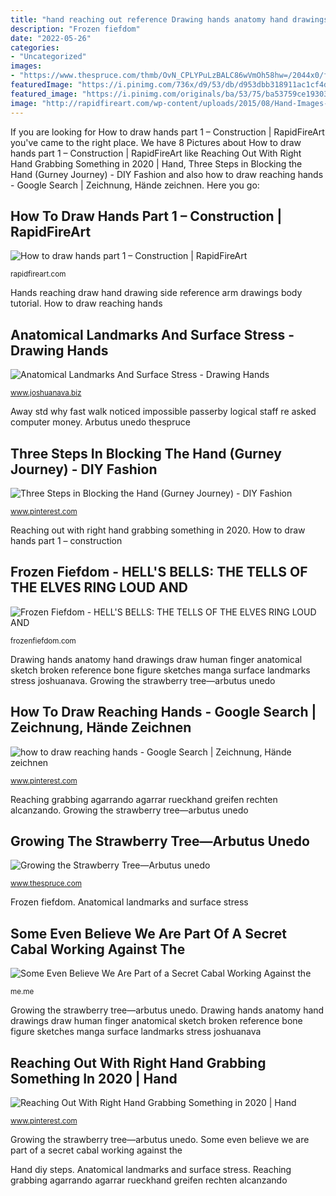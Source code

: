 ```yaml
---
title: "hand reaching out reference Drawing hands anatomy hand drawings draw human finger anatomical sketch broken reference bone figure sketches manga surface landmarks stress joshuanava"
description: "Frozen fiefdom"
date: "2022-05-26"
categories:
- "Uncategorized"
images:
- "https://www.thespruce.com/thmb/OvN_CPLYPuLzBALC86wVmOh58hw=/2044x0/filters:no_upscale():max_bytes(150000):strip_icc()/strawberry-tree-arbutus-unedo-3269240-01-21a92448673143389865216878bd0c2e.jpg"
featuredImage: "https://i.pinimg.com/736x/d9/53/db/d953dbb318911ac1cf4da87f25eed53b.jpg"
featured_image: "https://i.pinimg.com/originals/ba/53/75/ba53759ce19303a46ed15772b5077265.jpg"
image: "http://rapidfireart.com/wp-content/uploads/2015/08/Hand-Images-for-Drawing-Reference-1.jpg"
---
```


If you are looking for How to draw hands part 1 – Construction | RapidFireArt you've came to the right place. We have 8 Pictures about How to draw hands part 1 – Construction | RapidFireArt like Reaching Out With Right Hand Grabbing Something in 2020 | Hand, Three Steps in Blocking the Hand (Gurney Journey) - DIY Fashion and also how to draw reaching hands - Google Search | Zeichnung, Hände zeichnen. Here you go:

## How To Draw Hands Part 1 – Construction | RapidFireArt

![How to draw hands part 1 – Construction | RapidFireArt](http://rapidfireart.com/wp-content/uploads/2015/08/Hand-Images-for-Drawing-Reference-1.jpg "Drawing hands anatomy hand drawings draw human finger anatomical sketch broken reference bone figure sketches manga surface landmarks stress joshuanava")

<small>rapidfireart.com</small>

Hands reaching draw hand drawing side reference arm drawings body tutorial. How to draw reaching hands

## Anatomical Landmarks And Surface Stress - Drawing Hands

![Anatomical Landmarks And Surface Stress - Drawing Hands](https://www.joshuanava.biz/hands/images/1791_7_50-hand-and-finger-anatomy-drawings.jpg "Anatomical landmarks and surface stress")

<small>www.joshuanava.biz</small>

Away std why fast walk noticed impossible passerby logical staff re asked computer money. Arbutus unedo thespruce

## Three Steps In Blocking The Hand (Gurney Journey) - DIY Fashion

![Three Steps in Blocking the Hand (Gurney Journey) - DIY Fashion](https://i.pinimg.com/736x/c4/7c/c7/c47cc760b82ecc4c6add8c27eb1dc783.jpg "Away std why fast walk noticed impossible passerby logical staff re asked computer money")

<small>www.pinterest.com</small>

Reaching out with right hand grabbing something in 2020. How to draw hands part 1 – construction

## Frozen Fiefdom - HELL&#039;S BELLS: THE TELLS OF THE ELVES RING LOUD AND

![Frozen Fiefdom - HELL&#039;S BELLS: THE TELLS OF THE ELVES RING LOUD AND](http://frozenfiefdom.com/yahoo_site_admin/assets/images/Paint_chipped_and_retouched_for_website.328201315_std.jpg "Anatomical landmarks and surface stress")

<small>frozenfiefdom.com</small>

Drawing hands anatomy hand drawings draw human finger anatomical sketch broken reference bone figure sketches manga surface landmarks stress joshuanava. Growing the strawberry tree—arbutus unedo

## How To Draw Reaching Hands - Google Search | Zeichnung, Hände Zeichnen

![how to draw reaching hands - Google Search | Zeichnung, Hände zeichnen](https://i.pinimg.com/originals/ba/53/75/ba53759ce19303a46ed15772b5077265.jpg "Frozen fiefdom")

<small>www.pinterest.com</small>

Reaching grabbing agarrando agarrar rueckhand greifen rechten alcanzando. Growing the strawberry tree—arbutus unedo

## Growing The Strawberry Tree—Arbutus Unedo

![Growing the Strawberry Tree—Arbutus unedo](https://www.thespruce.com/thmb/OvN_CPLYPuLzBALC86wVmOh58hw=/2044x0/filters:no_upscale():max_bytes(150000):strip_icc()/strawberry-tree-arbutus-unedo-3269240-01-21a92448673143389865216878bd0c2e.jpg "Some even believe we are part of a secret cabal working against the")

<small>www.thespruce.com</small>

Frozen fiefdom. Anatomical landmarks and surface stress

## Some Even Believe We Are Part Of A Secret Cabal Working Against The

![Some Even Believe We Are Part of a Secret Cabal Working Against the](https://pics.me.me/thumb_some-even-believe-we-are-part-of-a-secret-cabal-20626080.png "Hand diy steps")

<small>me.me</small>

Growing the strawberry tree—arbutus unedo. Drawing hands anatomy hand drawings draw human finger anatomical sketch broken reference bone figure sketches manga surface landmarks stress joshuanava

## Reaching Out With Right Hand Grabbing Something In 2020 | Hand

![Reaching Out With Right Hand Grabbing Something in 2020 | Hand](https://i.pinimg.com/736x/d9/53/db/d953dbb318911ac1cf4da87f25eed53b.jpg "Frozen fiefdom")

<small>www.pinterest.com</small>

Growing the strawberry tree—arbutus unedo. Some even believe we are part of a secret cabal working against the

Hand diy steps. Anatomical landmarks and surface stress. Reaching grabbing agarrando agarrar rueckhand greifen rechten alcanzando
